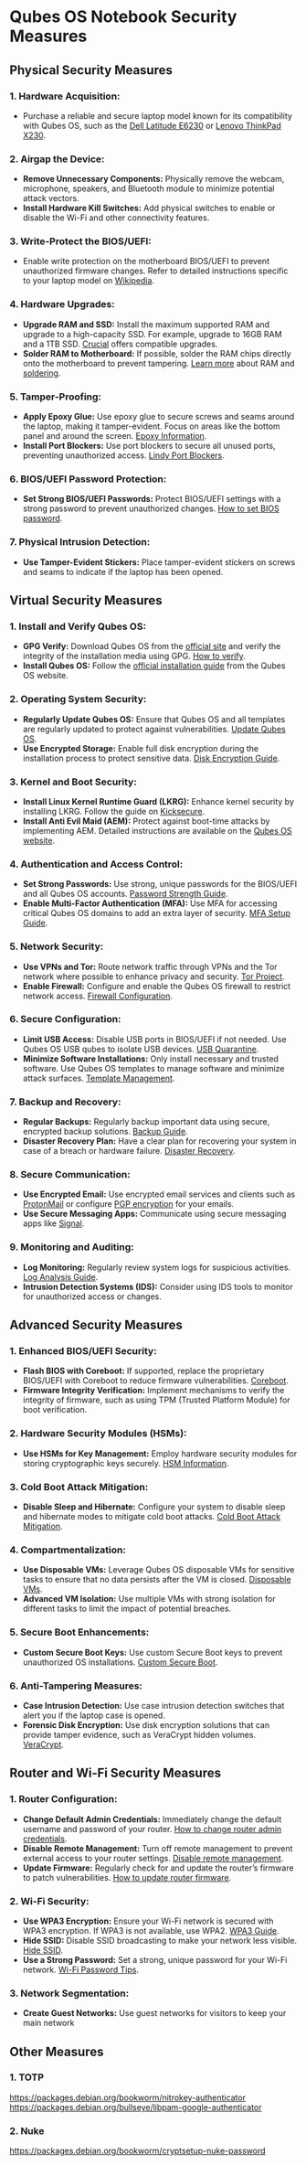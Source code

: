 # Qubes OS Notebook Security Measures

## Physical Security Measures

### 1. Hardware Acquisition:
- Purchase a reliable and secure laptop model known for its compatibility with Qubes OS, such as the [Dell Latitude E6230](https://www.dell.com) or [Lenovo ThinkPad X230](https://www.lenovo.com).

### 2. Airgap the Device:
- **Remove Unnecessary Components:** Physically remove the webcam, microphone, speakers, and Bluetooth module to minimize potential attack vectors.
- **Install Hardware Kill Switches:** Add physical switches to enable or disable the Wi-Fi and other connectivity features.

### 3. Write-Protect the BIOS/UEFI:
- Enable write protection on the motherboard BIOS/UEFI to prevent unauthorized firmware changes. Refer to detailed instructions specific to your laptop model on [Wikipedia](https://en.wikipedia.org/wiki/Write_protection).

### 4. Hardware Upgrades:
- **Upgrade RAM and SSD:** Install the maximum supported RAM and upgrade to a high-capacity SSD. For example, upgrade to 16GB RAM and a 1TB SSD. [Crucial](https://www.crucial.com) offers compatible upgrades.
- **Solder RAM to Motherboard:** If possible, solder the RAM chips directly onto the motherboard to prevent tampering. [Learn more](https://en.wikipedia.org/wiki/Random-access_memory) about RAM and [soldering](https://en.wikipedia.org/wiki/Solder).

### 5. Tamper-Proofing:
- **Apply Epoxy Glue:** Use epoxy glue to secure screws and seams around the laptop, making it tamper-evident. Focus on areas like the bottom panel and around the screen. [Epoxy Information](https://en.wikipedia.org/wiki/Epoxy).
- **Install Port Blockers:** Use port blockers to secure all unused ports, preventing unauthorized access. [Lindy Port Blockers](https://lindy.com/en/technology/port-blockers/).

### 6. BIOS/UEFI Password Protection:
- **Set Strong BIOS/UEFI Passwords:** Protect BIOS/UEFI settings with a strong password to prevent unauthorized changes. [How to set BIOS password](https://www.howtogeek.com/74583/how-to-set-a-bios-or-uefi-password/).

### 7. Physical Intrusion Detection:
- **Use Tamper-Evident Stickers:** Place tamper-evident stickers on screws and seams to indicate if the laptop has been opened.

## Virtual Security Measures

### 1. Install and Verify Qubes OS:
- **GPG Verify:** Download Qubes OS from the [official site](https://www.qubes-os.org) and verify the integrity of the installation media using GPG. [How to verify](https://www.qubes-os.org/security/verifying-signatures/).
- **Install Qubes OS:** Follow the [official installation guide](https://www.qubes-os.org/doc/installation-guide/) from the Qubes OS website.

### 2. Operating System Security:
- **Regularly Update Qubes OS:** Ensure that Qubes OS and all templates are regularly updated to protect against vulnerabilities. [Update Qubes OS](https://www.qubes-os.org/doc/updating-qubes-os/).
- **Use Encrypted Storage:** Enable full disk encryption during the installation process to protect sensitive data. [Disk Encryption Guide](https://www.qubes-os.org/doc/disk-encryption/).

### 3. Kernel and Boot Security:
- **Install Linux Kernel Runtime Guard (LKRG):** Enhance kernel security by installing LKRG. Follow the guide on [Kicksecure](https://www.kicksecure.com/wiki/Linux_Kernel_Runtime_Guard_LKRG/Qubes).
- **Install Anti Evil Maid (AEM):** Protect against boot-time attacks by implementing AEM. Detailed instructions are available on the [Qubes OS website](https://www.qubes-os.org/doc/anti-evil-maid/).

### 4. Authentication and Access Control:
- **Set Strong Passwords:** Use strong, unique passwords for the BIOS/UEFI and all Qubes OS accounts. [Password Strength Guide](https://www.qubes-os.org/doc/password-guidelines/).
- **Enable Multi-Factor Authentication (MFA):** Use MFA for accessing critical Qubes OS domains to add an extra layer of security. [MFA Setup Guide](https://www.qubes-os.org/doc/multi-factor-authentication/).

### 5. Network Security:
- **Use VPNs and Tor:** Route network traffic through VPNs and the Tor network where possible to enhance privacy and security. [Tor Project](https://www.torproject.org).
- **Enable Firewall:** Configure and enable the Qubes OS firewall to restrict network access. [Firewall Configuration](https://www.qubes-os.org/doc/firewall/).

### 6. Secure Configuration:
- **Limit USB Access:** Disable USB ports in BIOS/UEFI if not needed. Use Qubes OS USB qubes to isolate USB devices. [USB Quarantine](https://www.qubes-os.org/doc/usb-qubes/).
- **Minimize Software Installations:** Only install necessary and trusted software. Use Qubes OS templates to manage software and minimize attack surfaces. [Template Management](https://www.qubes-os.org/doc/templates/).

### 7. Backup and Recovery:
- **Regular Backups:** Regularly backup important data using secure, encrypted backup solutions. [Backup Guide](https://www.qubes-os.org/doc/backup-restore/).
- **Disaster Recovery Plan:** Have a clear plan for recovering your system in case of a breach or hardware failure. [Disaster Recovery](https://www.qubes-os.org/doc/disaster-recovery/).

### 8. Secure Communication:
- **Use Encrypted Email:** Use encrypted email services and clients such as [ProtonMail](https://protonmail.com) or configure [PGP encryption](https://www.qubes-os.org/doc/pgp/) for your emails.
- **Use Secure Messaging Apps:** Communicate using secure messaging apps like [Signal](https://signal.org).

### 9. Monitoring and Auditing:
- **Log Monitoring:** Regularly review system logs for suspicious activities. [Log Analysis Guide](https://www.qubes-os.org/doc/logging/).
- **Intrusion Detection Systems (IDS):** Consider using IDS tools to monitor for unauthorized access or changes.

## Advanced Security Measures

### 1. Enhanced BIOS/UEFI Security:
- **Flash BIOS with Coreboot:** If supported, replace the proprietary BIOS/UEFI with Coreboot to reduce firmware vulnerabilities. [Coreboot](https://www.coreboot.org/).
- **Firmware Integrity Verification:** Implement mechanisms to verify the integrity of firmware, such as using TPM (Trusted Platform Module) for boot verification.

### 2. Hardware Security Modules (HSMs):
- **Use HSMs for Key Management:** Employ hardware security modules for storing cryptographic keys securely. [HSM Information](https://en.wikipedia.org/wiki/Hardware_security_module).

### 3. Cold Boot Attack Mitigation:
- **Disable Sleep and Hibernate:** Configure your system to disable sleep and hibernate modes to mitigate cold boot attacks. [Cold Boot Attack Mitigation](https://en.wikipedia.org/wiki/Cold_boot_attack).

### 4. Compartmentalization:
- **Use Disposable VMs:** Leverage Qubes OS disposable VMs for sensitive tasks to ensure that no data persists after the VM is closed. [Disposable VMs](https://www.qubes-os.org/doc/disposablevm/).
- **Advanced VM Isolation:** Use multiple VMs with strong isolation for different tasks to limit the impact of potential breaches.

### 5. Secure Boot Enhancements:
- **Custom Secure Boot Keys:** Use custom Secure Boot keys to prevent unauthorized OS installations. [Custom Secure Boot](https://wiki.archlinux.org/title/Unified_Extensible_Firmware_Interface/Secure_Boot#Using_your_own_keys).

### 6. Anti-Tampering Measures:
- **Case Intrusion Detection:** Use case intrusion detection switches that alert you if the laptop case is opened.
- **Forensic Disk Encryption:** Use disk encryption solutions that can provide tamper evidence, such as VeraCrypt hidden volumes. [VeraCrypt](https://www.veracrypt.fr/en/Hidden%20Volume.html).

## Router and Wi-Fi Security Measures

### 1. Router Configuration:
- **Change Default Admin Credentials:** Immediately change the default username and password of your router. [How to change router admin credentials](https://www.techradar.com/how-to/change-your-router-password).
- **Disable Remote Management:** Turn off remote management to prevent external access to your router settings. [Disable remote management](https://www.techwalla.com/articles/how-to-disable-remote-management-on-a-router).
- **Update Firmware:** Regularly check for and update the router’s firmware to patch vulnerabilities. [How to update router firmware](https://www.lifewire.com/how-to-update-your-routers-firmware-2617999).

### 2. Wi-Fi Security:
- **Use WPA3 Encryption:** Ensure your Wi-Fi network is secured with WPA3 encryption. If WPA3 is not available, use WPA2. [WPA3 Guide](https://www.techradar.com/news/what-is-wpa3).
- **Hide SSID:** Disable SSID broadcasting to make your network less visible. [Hide SSID](https://www.linksys.com/us/support-article?articleNum=138500).
- **Use a Strong Password:** Set a strong, unique password for your Wi-Fi network. [Wi-Fi Password Tips](https://www.howtogeek.com/195430/10-tips-for-setting-up-your-wifi-router-the-right-way/).

### 3. Network Segmentation:
- **Create Guest Networks:** Use guest networks for visitors to keep your main network

## Other Measures

### 1. TOTP
https://packages.debian.org/bookworm/nitrokey-authenticator
https://packages.debian.org/bullseye/libpam-google-authenticator

### 2. Nuke 
https://packages.debian.org/bookworm/cryptsetup-nuke-password
